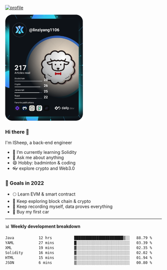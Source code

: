 [![profile](http://img.codelin.xyz/hello-im-isheep.svg)](https://www.calligrapher.ai/)

<a href="https://app.daily.dev/linziyang1106"><img src="/devcard.png" width="250" alt="ISheep's Dev Card"/></a>

### Hi there 🐏

I'm ISheep, a back-end engineer

- 🔭 I’m currently learning Solidity
- 💬 Ask me about anything
- 😄 Hobby: badminton & coding
- 👓 explore crypto and Web3.0

### 🚀 Goals in 2022
+ 🌕 Learn EVM & smart contract
+ 🤔 Keep exploring block chain & crypto
+ 🐏 Keep recording myself, data proves everything
+ 🚗 Buy my first car

-------

📊 **Weekly development breakdown**
<!--START_SECTION:waka-->

```text
Java           12 hrs          ██████████████████████▒░░   88.79 %
YAML           27 mins         █░░░░░░░░░░░░░░░░░░░░░░░░   03.39 %
XML            19 mins         ▓░░░░░░░░░░░░░░░░░░░░░░░░   02.35 %
Solidity       16 mins         ▓░░░░░░░░░░░░░░░░░░░░░░░░   02.02 %
HTML           15 mins         ▒░░░░░░░░░░░░░░░░░░░░░░░░   01.94 %
JSON           6 mins          ▒░░░░░░░░░░░░░░░░░░░░░░░░   00.80 %
```

<!--END_SECTION:waka-->
